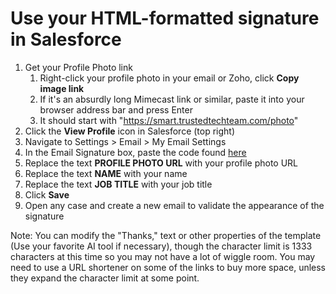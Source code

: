 # Use your HTML-formatted signature in Salesforce
1. Get your Profile Photo link
   1. Right-click your profile photo in your email or Zoho, click **Copy image link**
   2. If it's an absurdly long Mimecast link or similar, paste it into your browser address bar and press Enter
   3. It should start with "https://smart.trustedtechteam.com/photo"
2. Click the **View Profile** icon in Salesforce (top right)
3. Navigate to Settings > Email > My Email Settings
4. In the Email Signature box, paste the code found [here](ttt-sig-template.html)
5. Replace the text **PROFILE PHOTO URL** with your profile photo URL
6. Replace the text **NAME** with your name
7. Replace the text **JOB TITLE** with your job title
8. Click **Save**
9. Open any case and create a new email to validate the appearance of the signature

Note: You can modify the "Thanks," text or other properties of the template (Use your favorite AI tool if necessary), though the character limit is 1333 characters at this time so you may not have a lot of wiggle room. You may need to use a URL shortener on some of the links to buy more space, unless they expand the character limit at some point.